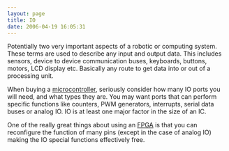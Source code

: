 ```yaml
---
layout: page
title: IO
date: 2006-04-19 16:05:31
---
```

<p>Potentially two very important aspects of a robotic or computing system. These terms are used to describe any input and output data. This includes sensors, device to device communication buses, keyboards, buttons, motors, LCD display etc. Basically any route to get data into or out of a processing unit.
</p>
<p>When buying a <a a="" brain")="" for="" href="/wiki/microcontroller.html" robot"="" title="A programmable digital controller (or ">microcontroller</a>, seriously consider how many IO ports you will need, and what types they are. You may want ports that can perform specific functions like counters, PWM generators, interrupts, serial data buses or analog IO. IO is at least one major factor in the size of an IC.
</p>
<p>One of the really great things about using an <a href="/wiki/fpga.html" title="Field Programmable Gate Array">FPGA</a> is that you can reconfigure the function of many pins (except in the case of analog IO) making the IO special functions effectively free.
</p>

